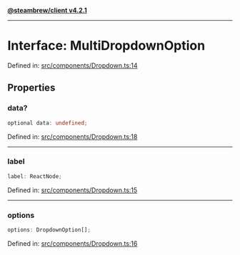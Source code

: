 [**@steambrew/client v4.2.1**](../README.md)

***

# Interface: MultiDropdownOption

Defined in: [src/components/Dropdown.ts:14](https://github.com/SteamClientHomebrew/SDK/blob/main/typescript-packages/client/src/components/Dropdown.ts#L14)

## Properties

### data?

```ts
optional data: undefined;
```

Defined in: [src/components/Dropdown.ts:18](https://github.com/SteamClientHomebrew/SDK/blob/main/typescript-packages/client/src/components/Dropdown.ts#L18)

***

### label

```ts
label: ReactNode;
```

Defined in: [src/components/Dropdown.ts:15](https://github.com/SteamClientHomebrew/SDK/blob/main/typescript-packages/client/src/components/Dropdown.ts#L15)

***

### options

```ts
options: DropdownOption[];
```

Defined in: [src/components/Dropdown.ts:16](https://github.com/SteamClientHomebrew/SDK/blob/main/typescript-packages/client/src/components/Dropdown.ts#L16)
